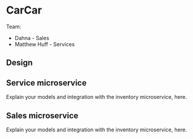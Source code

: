 # CarCar

Team:


* Dahna - Sales
* Matthew Huff - Services


## Design

## Service microservice

Explain your models and integration with the inventory
microservice, here.

## Sales microservice

Explain your models and integration with the inventory
microservice, here.
